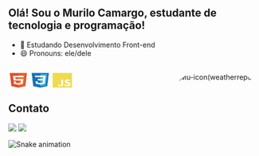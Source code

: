 ## Olá! Sou o Murilo Camargo, estudante de tecnologia e programação!
- 🌱 Estudando Desenvolvimento Front-end
- 😄 Pronouns: ele/dele 

<div style="display: inline_block"><br>
  <img align="center" alt="Mu-HTML" height="30" width="40" src="https://raw.githubusercontent.com/devicons/devicon/master/icons/html5/html5-original.svg">
  <img align="center" alt="Mu-CSS" height="30" width="40" src="https://raw.githubusercontent.com/devicons/devicon/master/icons/css3/css3-original.svg">
  <img align="center" alt="Mu-Js" height="30" width="40" src="https://raw.githubusercontent.com/devicons/devicon/master/icons/javascript/javascript-plain.svg">
  <img align="right" alt="Mu-icon(weatherreport)" height="150" style="border-radius:50px;" 
src="https://external-content.duckduckgo.com/iu/?u=https%3A%2F%2Fi.pinimg.com%2Foriginals%2Ffa%2F82%2Fc8%2Ffa82c87d2c4af6e6e78fd964f51cffdd.jpg&f=1&nofb=1">
   
</div>

## Contato

<div>
  <a href = "mailto:murilocamargog2011@gmail.com"><img src="https://img.shields.io/badge/-Gmail-%23333?style=for-the-badge&logo=gmail&logoColor=white" target="_blank"></a>
  <a href="https://instagram.com/muriloccruz" target="_blank"><img src="https://img.shields.io/badge/-Instagram-%23E4405F?style=for-the-badge&logo=instagram&logoColor=white" target="_blank"></a>
  
  
![Snake animation](https://github.com/mrlcamargo/mrlcamargo/raw/output/github-contribution-grid-snake.svg)
   </div>
